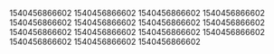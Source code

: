 1540456866602
1540456866602
1540456866602
1540456866602
1540456866602
1540456866602
1540456866602
1540456866602
1540456866602
1540456866602
1540456866602
1540456866602
1540456866602
1540456866602
1540456866602